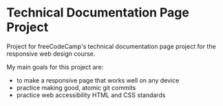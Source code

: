 # Technical Documentation Page Project
Project for freeCodeCamp's technical documentation page project for the responsive web design course.

My main goals for this project are:

- to make a responsive page that works well on any device
- practice making good, atomic git commits
- practice web accessibility HTML and CSS standards